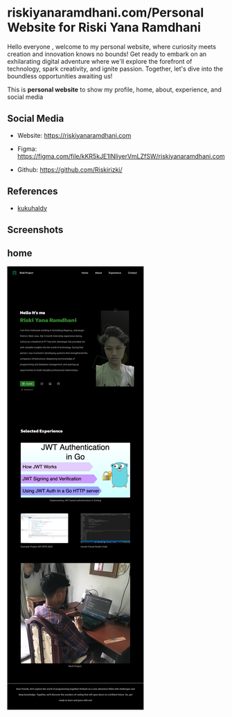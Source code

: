 # riskiyanaramdhani.com/Personal Website for Riski Yana Ramdhani

Hello everyone  , welcome to my personal website, where curiosity meets creation and innovation knows no bounds! Get ready to embark on an exhilarating digital adventure where we'll explore the forefront of technology, spark creativity, and ignite passion. Together, let's dive into the boundless opportunities awaiting us!


This is **personal website** to show my profile, home, about, experience, and social media

## Social Media

- Website: <https://riskiyanaramdhani.com>

- Figma: <https://figma.com/file/kKR5kJE1lNliyerVmLZfSW/riskiyanaramdhani.com>

- Github: <https://github.com/Riskirizki/>

## References
- [kukuhaldy](https://kukuhaldy.com/)
## Screenshots

## home

![Screenshots Home](./screenshots/home.jpg)